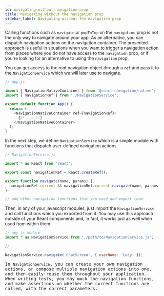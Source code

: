 ```yaml
---
id: navigating-without-navigation-prop
title: Navigating without the navigation prop
sidebar_label: Navigating without the navigation prop
---
```


Calling functions such as `navigate` or `popToTop` on the `navigation` prop is not the only way to navigate around your app. As an alternative, you can dispatch navigation actions on the navigation container. The presented approach is useful in situations when you want to trigger a navigation action from places where you do not have access to the `navigation` prop, or if you're looking for an alternative to using the `navigation` prop.

You can get access to the root navigation object through a `ref` and pass it to the `NavigationService` which we will later use to navigate.

```js
// App.js

import { NavigationNativeContainer } from '@react-navigation/native';
import { navigationRef } from './NavigationService';

export default function App() {
  return (
    <NavigationNativeContainer ref={navigationRef}>
      {/* ... */}
    </NavigationNativeContainer>
  );
}
```

In the next step, we define `NavigationService` which is a simple module with functions that dispatch user-defined navigation actions.

```js
// NavigationService.js

import * as React from 'react';

export const navigationRef = React.createRef();

export function navigate(name, params) {
  navigationRef.current && navigationRef.current.navigate(name, params);
}

// add other navigation functions that you need and export them
```

Then, in any of your javascript modules, just import the `NavigationService` and call functions which you exported from it. You may use this approach outside of your React components and, in fact, it works just as well when used from within them.

 <samp id="no-nav-prop" />

```js
// any js module
import * as NavigationService from './path/to/NavigationService.js';

// ...

NavigationService.navigate('ChatScreen', { userName: 'Lucy' });
```

In `NavigationService`, you can create your own navigation actions, or compose multiple navigation actions into one, and then easily reuse them throughout your application. When writing tests, you may mock the navigation functions, and make assertions on whether the correct functions are called, with the correct parameters.
